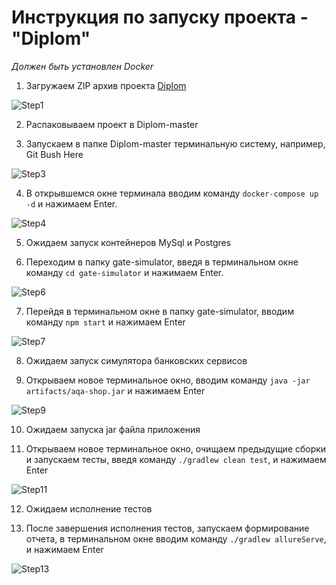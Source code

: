 # **Инструкция по запуску проекта - "Diplom"**

_Должен быть установлен Docker_

1. Загружаем ZIP архив проекта [Diplom](https://github.com/EvgeniyaSelivanova/Diplom)    

![Step1](https://user-images.githubusercontent.com/75242936/126556537-7d769fee-97a1-4697-b220-21285045a1c8.png)

2. Распаковываем проект в Diplom-master 

3. Запускаем в папке Diplom-master терминальную систему, например, Git Bush Here

![Step3](https://user-images.githubusercontent.com/75242936/126556593-2c25d5cf-cc67-4b4a-9500-82fc84dc8b1c.png)

4. В открывшемся окне терминала вводим команду ```docker-compose up -d``` и нажимаем Enter.

![Step4](https://user-images.githubusercontent.com/75242936/126556656-5244b22c-95fc-4917-8aa7-02b0c154e5cc.png)

5. Ожидаем запуск контейнеров MySql и Postgres

6. Переходим в папку gate-simulator, введя в терминальном окне команду ```cd gate-simulator``` и нажимаем Enter.

![Step6](https://user-images.githubusercontent.com/75242936/126556692-dd327265-2bce-4cc7-90f0-1ec5b3ba2ead.png)

7. Перейдя в терминальном окне в папку gate-simulator, вводим команду ```npm start``` и нажимаем Enter

![Step7](https://user-images.githubusercontent.com/75242936/126556728-c54afdc3-cd99-455c-a0f2-6aaa90d20ba8.png)

8. Ожидаем запуск симулятора банковских сервисов
   
9. Открываем новое терминальное окно, вводим команду ```java -jar artifacts/aqa-shop.jar``` и нажимаем Enter

![Step9](https://user-images.githubusercontent.com/75242936/126556781-c55401cb-a97f-4d07-a643-1f0045b1efec.png)

10. Ожидаем запуска jar файла приложения

11. Открываем новое терминальное окно, очищаем предыдущие сборки и запускаем тесты,
    введя команду ```./gradlew clean test```, и нажимаем Enter

![Step11](https://user-images.githubusercontent.com/75242936/126556808-ac9fdddc-3b28-4acc-bcb8-8c0357389bfa.png)

12. Ожидаем исполнение тестов

13. После завершения исполнения тестов, запускаем формирование отчета,
    в терминальном окне вводим команду ```./gradlew allureServe```, и нажимаем Enter

![Step13](https://user-images.githubusercontent.com/75242936/126556837-766c3eb6-91d8-45ce-a947-dd6d9357e2e8.png)
